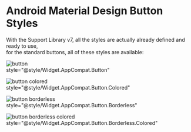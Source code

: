 # Android Material Design Button Styles
With the Support Library v7, all the styles are actually already defined and ready to use, <br />
for the standard buttons, all of these styles are available:


![button](https://cloud.githubusercontent.com/assets/10556500/22536841/c135beb4-e937-11e6-8908-bf13d2b29aa1.png)<br />
style="@style/Widget.AppCompat.Button"



![button colored](https://cloud.githubusercontent.com/assets/10556500/22536852/e274c00c-e937-11e6-8053-e8792522a88d.png)<br />
style="@style/Widget.AppCompat.Button.Colored"



![button borderless](https://cloud.githubusercontent.com/assets/10556500/22536851/e2466dec-e937-11e6-977e-5a9b64f9b8ee.png)<br />
style="@style/Widget.AppCompat.Button.Borderless"



![button borderless colored](https://cloud.githubusercontent.com/assets/10556500/22536850/e217adea-e937-11e6-905f-cb493738062c.png)<br />
style="@style/Widget.AppCompat.Button.Borderless.Colored"
